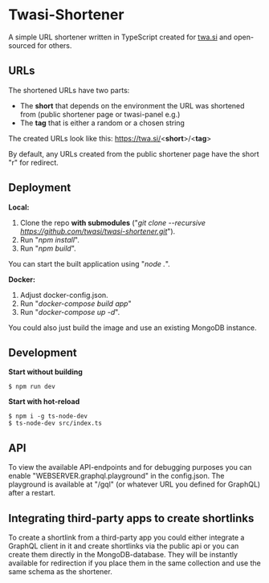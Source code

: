 # Twasi-Shortener
A simple URL shortener written in TypeScript created for [twa.si](https://twa.si) and open-sourced for others.

## URLs
The shortened URLs have two parts:
- The **short** that depends on the environment the URL was shortened from (public shortener page or twasi-panel e.g.)
- The **tag** that is either a random or a chosen string

The created URLs look like this:
https://twa.si/<**short**>/<**tag**>

By default, any URLs created from the public shortener page have the short "r" for redirect.

## Deployment
**Local:**
1. Clone the repo **with submodules** ("*git clone --recursive https://github.com/twasi/twasi-shortener.git*").
2. Run "*npm install*".
3. Run "*npm build*".

You can start the built application using "*node .*".

**Docker:**
1. Adjust docker-config.json.
2. Run "*docker-compose build app*"
3. Run "*docker-compose up -d*".

You could also just build the image and use an existing MongoDB instance.

## Development
**Start without building**
```console
$ npm run dev
```

**Start with hot-reload**
```console
$ npm i -g ts-node-dev
$ ts-node-dev src/index.ts
```

## API
To view the available API-endpoints and for debugging purposes you can enable "WEBSERVER.graphql.playground" in the config.json. The playground is available at "/gql" (or whatever URL you defined for GraphQL) after a restart.

## Integrating third-party apps to create shortlinks
To create a shortlink from a third-party app you could either integrate a GraphQL client in it and create shortlinks via the public api or you can create them directly in the MongoDB-database. They will be instantly available for redirection if you place them in the same collection and use the same schema as the shortener.
